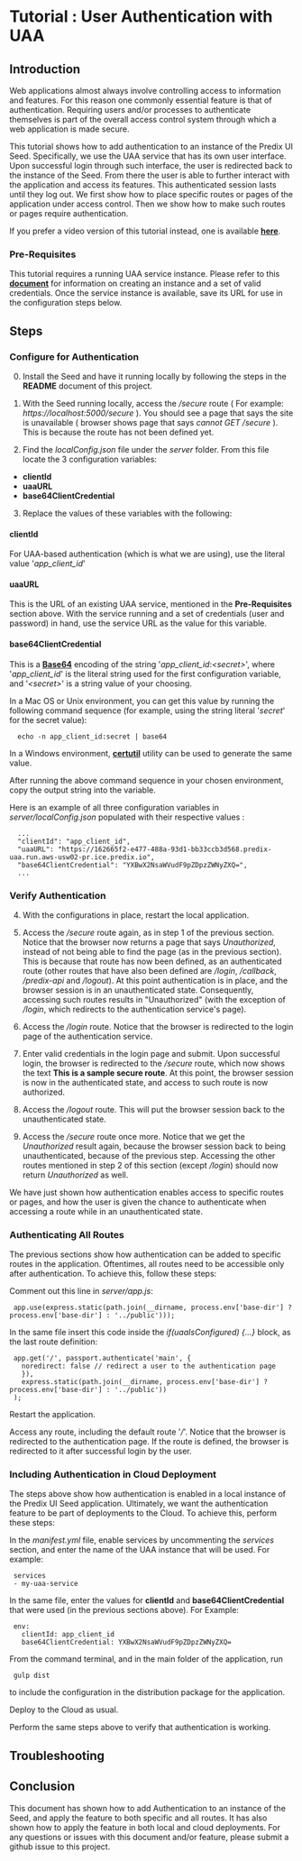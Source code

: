 # Tutorial : User Authentication with UAA

## Introduction
Web applications almost always involve controlling access to information and features.  For this reason one commonly essential feature is that of authentication.  Requiring users and/or processes to authenticate themselves is part of the overall access control system through which a web application is made secure.

This tutorial shows how to add authentication to an instance of the Predix UI Seed.  Specifically, we use the UAA service that has its own user interface.  Upon successful login through such interface, the user is redirected back to the instance of the Seed.  From there the user is able to further interact with the application and access its features.  This authenticated session lasts until they log  out.  We first show how to place specific routes or pages of the application under access control.  Then we show how to make such routes or pages require authentication.

If you prefer a video version of this tutorial instead, one is available [**here**](http://www.youtube.com?).

### Pre-Requisites
This tutorial requires a running UAA service instance.  Please refer to this [**document**](https://www.predix.io/resources/tutorials/tutorial-details.html?tutorial_id=1544&tag=1605&journey=Build%20a%20basic%20application&resources=1580,1569,1523,1544,1547,1549,1556,1553,1570) for information on creating an instance and a set of valid credentials.  Once the service instance is available, save its URL for use in the configuration steps below.


## Steps
### Configure for Authentication
0. Install the Seed and have it running locally by following the steps in the **README** document of this project.
1. With the Seed running locally, access the */secure* route ( For example: *https://localhost:5000/secure* ).  You should see a page that says the site is unavailable ( browser shows page that says *cannot GET /secure* ).  This is because the route has not been defined yet.

2. Find the *localConfig.json* file under the *server* folder.  From this file locate the 3 configuration variables:
  - **clientId**
  - **uaaURL**
  - **base64ClientCredential**
3. Replace the values of these variables with the following:

  #### clientId
  For UAA-based authentication (which is what we are using), use the literal value '*app_client_id*'
  
  #### uaaURL
  This is the URL of an existing UAA service, mentioned in the **Pre-Requisites** section above.  With the service running and a set of credentials (user and password) in hand, use the service URL as the value for this variable.
  
  #### base64ClientCredential
  This is a [**Base64**](https://en.wikipedia.org/wiki/Base64) encoding of the string '*app_client_id*:*\<secret\>*', where '*app_client_id*' is the literal string used for the first configuration variable, and '*\<secret\>*' is a string value of your choosing.  
  
  In a Mac OS or Unix environment, you can get this value by running the following command sequence (for example, using the string literal '*secret*' for the secret value):
  ```
    echo -n app_client_id:secret | base64
  ```
  In a Windows environment, [**certutil**](https://technet.microsoft.com/en-us/library/cc732443\(v=ws.11\).aspx) utility can be used to generate the same value.
  
  After running the above command sequence in your chosen environment, copy the output string into the variable.

  Here is an example of all three configuration variables in *server/localConfig.json* populated with their respective values :
  
  ```
    ...
    "clientId": "app_client_id",
    "uaaURL": "https://162665f2-e477-488a-93d1-bb33ccb3d568.predix-uaa.run.aws-usw02-pr.ice.predix.io",
    "base64ClientCredential": "YXBwX2NsaWVudF9pZDpzZWNyZXQ=",
    ...
  ```

### Verify Authentication
4. With the configurations in place, restart the local application.


5. Access the */secure* route again, as in step 1 of the previous section.  Notice that the browser now returns a page that says  *Unauthorized*, instead of not being able to find the page (as in the previous section).  This is because that route has now been defined, as an authenticated route (other routes that have also been defined are */login*, */callback*, */predix-api* and */logout*).  At this point authentication is in place, and the browser session is in an unauthenticated state.  Consequently, accessing such routes results in "Unauthorized" (with the exception of */login*, which redirects to the authentication service's page).

6. Access the */login* route.  Notice that the browser is redirected to the login page of the authentication service.

7. Enter valid credentials in the login page and submit.  Upon successful login, the browser is redirected to the */secure* route, which now shows the text **This is a sample secure route**.  At this point, the browser session is now in the authenticated state, and access to such route is now authorized.

8. Access the */logout* route.  This will put the browser session back to the unauthenticated state.

9. Access the */secure* route once more.  Notice that we get the *Unauthorized* result again, because the browser session back to being unauthenticated, because of the previous step.  Accessing the other routes mentioned in step 2 of this section (except */login*) should now return *Unauthorized* as well.

We have just shown how authentication enables access to specific routes or pages, and how the user is given the chance to authenticate when accessing a route while in an unauthenticated state.

### Authenticating All Routes
The previous sections show how authentication can be added to specific routes in the application.  Oftentimes, all routes need to be accessible only after authentication.  To achieve this, follow these steps:

Comment out this line in *server/app.js*:

   ```
    app.use(express.static(path.join(__dirname, process.env['base-dir'] ? process.env['base-dir'] : '../public')));
   ```

In the same file insert this code inside the *if(uaaIsConfigured) {...}* block, as the last route definition:

   ```
    app.get('/', passport.authenticate('main', {
  	  noredirect: false // redirect a user to the authentication page
      }),
      express.static(path.join(__dirname, process.env['base-dir'] ? process.env['base-dir'] : '../public'))
    );
   ```

Restart the application.

Access any route, including the default route '*/*'.  Notice that the browser is redirected to the authentication page.  If the route is defined, the browser is redirected to it after successful login by the user.

### Including Authentication in Cloud Deployment
The steps above show how authentication is enabled in a local instance of the Predix UI Seed application.  Ultimately, we want the authentication feature to be part of deployments to the Cloud.  To achieve this, perform these steps:

In the *manifest.yml* file, enable services by uncommenting the *services* section, and enter the name of the UAA instance that will be used.  For example:

   ```
    services
    - my-uaa-service
   ```

In the same file, enter the values for **clientId** and **base64ClientCredential** that were used (in the previous sections above).  For Example:

   ```
    env:
      clientId: app_client_id
      base64ClientCredential: YXBwX2NsaWVudF9pZDpzZWNyZXQ=
   ```

From the command terminal, and in the main folder of the application, run

   ```
    gulp dist
   ```
    
to include the configuration in the distribution package for the application.  

Deploy to the Cloud as usual.  

Perform the same steps above to verify that authentication is working.

## Troubleshooting


## Conclusion

This document has shown how to add Authentication to an instance of the Seed, and apply the feature to both specific and all routes.  It has also shown how to apply the feature in both local and cloud deployments.  For any questions or issues with this document and/or feature, please submit a github issue to this project.
